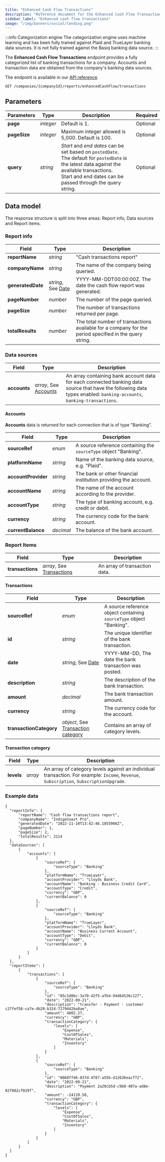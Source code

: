 ```yaml
---
title: "Enhanced Cash Flow Transactions"
description: "Reference document for the Enhanced Cash Flow Transactions endpoint"
sidebar_label: "Enhanced cash flow transactions"
image: "/img/banners/social/lending.png"
---
```


:::info Categorization engine
The categorization engine uses machine learning and has been fully trained against Plaid and TrueLayer banking data sources. It is not fully trained against the Basiq banking data source.
:::

The **Enhanced Cash Flow Transactions** endpoint provides a fully categorized list of banking transactions for a company. Accounts and transaction data are obtained from the company's banking data sources.

The endpoint is available in our <a href="/assess-api#/operations/get-companies-companyId-reports-enhancedCashFlow-transactions">API reference</a>.

`GET /companies/{companyId}/reports/enhancedCashFlow/transactions`

## Parameters

|Parameters|Type|Description|Required|
|----|----|----|----|
|**page**|_integer_|Default is 1.|Optional|
|**pageSize**|_integer_|Maximum integer allowed is 5,000. Default is 100.|Optional|
|**query**|_string_|_Start_ and _end dates_ can be set based on `postedDate`. <br/> The default for `postedDate` is the latest data against the available transactions. <br/> Start and end dates can be passed through the query string.|Optional|

## Data model

The response structure is split into three areas: Report info, Data sources and Report items.

### Report info


|Field|Type|Description|
|----|----|----|
|**reportName**|_string_|"Cash transactions report"|
|**companyName**|_string_|The name of the company being queried.|
|**generatedDate**|_string_, See [Date](/codat-api#/schemas/DateTime)|YYYY-MM-DDT00:00:00Z. The date the cash flow report was generated.|
|**pageNumber**|_number_|The number of the page queried.|
|**pageSize**|_number_|The number of transactions returned per page.|
|**totalResults**|_number_|The total number of transactions available for a company for the period specified in the query string.|

### Data sources

|Field|Type|Description|
|----|----|----|
|**accounts**|_array_, See [Accounts](#accounts)|An array containing bank account data for each connected banking data source that have the following data types enabled: `banking-accounts`, `banking-transactions`.|

#### Accounts

**Accounts** data is returned for each connection that is of type "Banking".

|Field|Type|Description|
|----|----|----|
|**sourceRef**|_enum_|A source reference containing the `sourceType` object "Banking".|
|**platformName**|_string_|Name of the banking data source, e.g. "Plaid".|
|**accountProvider**|_string_|The bank or other financial institution providing the account.|
|**accountName**|_string_|The name of the account according to the provider.|
|**accountType**|_string_|The type of banking account, e.g. credit or debit.|
|**currency**|_string_|The currency code for the bank account.|
|**currentBalance**|_decimal_|The balance of the bank account.|

### Report Items

|Field|Type|Description|
|----|----|----|
|**transactions**|_array_, See [Transactions](#transactions)|An array of transaction data.|

#### Transactions

|Field|Type|Description|
|----|----|----|
|**sourceRef**|_enum_|A source reference object containing `sourceType` object "Banking".|
|**id**|_string_|The unique identifier of the bank transaction.|
|**date**|_string_, See [Date](/codat-api#/schemas/DateTime)|YYYY-MM-DD, The date the bank transaction was posted.|
|**description**|_string_|The description of the bank transaction.|
|**amount**|_decimal_|The bank transaction amount.|
|**currency**|_string_|The currency code for the account.|
|**transactionCategory**|_object_, See [Transaction category](#transaction-category)|Contains an array of category levels.|

#### Transaction category

|Field|Type|Description|
|----|----|----|
|**levels**|_array_|An array of category levels against an individual transaction. For example: `Income`, `Revenue`, `Subscription`, `SubscriptionUpgrade`.|  

### Example data

```
{
  "reportInfo": {
      "reportName": "Cash flow transactions report",
      "companyName": "IndigoCoast Pro",
      "generatedDate": "2022-11-10T13:42:46.1855906Z",
      "pageNumber": 1,
      "pageSize": 2,
      "totalResults": 2114
  },
  "dataSources": [
      {
          "accounts": [
              {
                  "sourceRef": {
                      "sourceType": "Banking"
                  },
                  "platformName": "TrueLayer",
                  "accountProvider": "Lloyds Bank",
                  "accountName": "Banking - Business Credit Card",
                  "accountType": "Credit",
                  "currency": "GBP",
                  "currentBalance": 0
              },
              {
                  "sourceRef": {
                      "sourceType": "Banking"
                  },
                  "platformName": "TrueLayer",
                  "accountProvider": "Lloyds Bank",
                  "accountName": "Business Current Account",
                  "accountType": "Debit",
                  "currency": "GBP",
                  "currentBalance": 0
              }
          ]
      }
  ],
  "reportItems": [
      {
          "transactions": [
              {
                  "sourceRef": {
                      "sourceType": "Banking"
                  },
                  "id": "05c1d8bc-3a70-42f5-afb4-94d64526c127",
                  "date": "2022-09-21",
                  "description": "transfer - Payment - customer c27fef58-ca7e-4b20-b324-7279442ba8ae",
                  "amount": 4802.27,
                  "currency": "GBP",
                  "transactionCategory": {
                      "levels": [
                          "Expense",
                          "CostOfSales",
                          "Materials",
                          "Inventory"
                      ]
                  }
              },
              {
                  "sourceRef": {
                      "sourceType": "Banking"
                  },
                  "id": "0868ff46-037d-4787-a55b-d12636eacf72",
                  "date": "2022-09-21",
                  "description": "Payment 2a20cb5d-c9b8-407a-ad8e-82f082cf029f",
                  "amount": -24119.58,
                  "currency": "GBP",
                  "transactionCategory": {
                      "levels": [
                          "Expense",
                          "CostOfSales",
                          "Materials",
                          "Inventory"
                      ]
                  }
              }
          ]
      }
  ]
}
```
